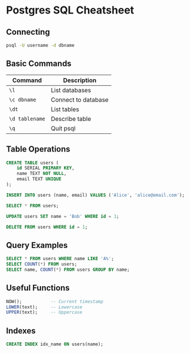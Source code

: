 # Postgres SQL Cheatsheet

## Connecting

```sh
psql -U username -d dbname
```

## Basic Commands

| Command | Description |
|---|---|
| `\l` | List databases |
| `\c dbname` | Connect to database |
| `\dt` | List tables |
| `\d tablename` | Describe table |
| `\q` | Quit psql |

## Table Operations

```sql
CREATE TABLE users (
    id SERIAL PRIMARY KEY,
    name TEXT NOT NULL,
    email TEXT UNIQUE
);

INSERT INTO users (name, email) VALUES ('Alice', 'alice@email.com');

SELECT * FROM users;

UPDATE users SET name = 'Bob' WHERE id = 1;

DELETE FROM users WHERE id = 1;
```

## Query Examples

```sql
SELECT * FROM users WHERE name LIKE 'A%';
SELECT COUNT(*) FROM users;
SELECT name, COUNT(*) FROM users GROUP BY name;
```

## Useful Functions

```sql
NOW();           -- Current timestamp
LOWER(text);     -- Lowercase
UPPER(text);     -- Uppercase
```

## Indexes

```sql
CREATE INDEX idx_name ON users(name);
```

